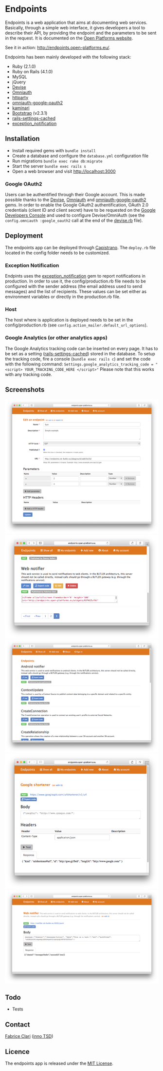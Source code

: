 Endpoints
=========

Endpoints is a web application that aims at documenting web services. Basically, through a simple web interface, it gives developers a tool to describe their API, by providing the endpoint and the parameters to be sent in the request. It is documented on the [Open Platforms website](http://open-platforms.eu/library/endpoints/).

See it in action: http://endpoints.open-platforms.eu/.

Endpoints has been mainly developed with the following stack:

* Ruby (2.1.0)
* Ruby on Rails (4.1.0)
* MySQL 
* jQuery
* [Devise](https://github.com/plataformatec/devise)
* [Omniauth](https://github.com/intridea/omniauth)
* [httparty](https://github.com/jnunemaker/httparty)
* [omniauth-google-oauth2](https://github.com/zquestz/omniauth-google-oauth2)
* [kaminari](https://github.com/amatsuda/kaminari)
* [Bootstrap](http://getbootstrap.com/) (v2.3.1)
* [rails-settings-cached](https://github.com/huacnlee/rails-settings-cached)
* [exception_notification](https://github.com/smartinez87/exception_notification)

## Installation

* Install required gems with `bundle install`
* Create a database and configure the `database.yml` configuration file
* Run migrations `bundle exec rake db:migrate`
* Start the server `bundle exec rails s`
* Open a web browser and visit [http://localhost:3000](http://localhost:3000)

### Google OAuth2

Users can be authentified through their Google account. This is made possible thanks to the [Devise](https://github.com/plataformatec/devise), [Omniauth](https://github.com/intridea/omniauth) and [omniauth-google-oauth2](https://github.com/zquestz/omniauth-google-oauth2) gems. In order to enable the Google OAuth2 authentification, OAuth 2.0 credentials (client ID and client secret) have to be requested on the [Google Developers Console](https://console.developers.google.com/) and used to configure Devise/OmniAuth (see the `config.omniauth :google_oauth2` call at the end of the [devise.rb](https://github.com/butler-fp7/endpoints/blob/master/config/initializers/devise.rb) file).

## Deployment

The endpoints app can be deployed through [Capistrano](https://github.com/capistrano/capistrano). The `deploy.rb` file located in the config folder needs to be customized. 

### Exception Notification

Endpints uses the [exception_notification](https://github.com/smartinez87/exception_notification) gem to report notifications in production. In order to use it, the config/production.rb file needs to be configured with the sender address (the email address used to send messages) and the list of recipients. These values can be set either as environment variables or directly in the production.rb file. 

### Host

The host where is application is deployed needs to be set in the config/production.rb (see `config.action_mailer.default_url_options`).

### Google Analytics (or other analytics apps)

The Google Analytics tracking code can be inserted on every page. It has to be set as a setting ([rails-settings-cached](https://github.com/huacnlee/rails-settings-cached)) stored in the database. To setup the tracking code, fire a console (`bundle exec rails c`) and set the code with the following command:
`Settings.google_analytics_tracking_code = "<script> YOUR_TRACKING_CODE_HERE </script>"`
Please note that this works with any tracking code. 

## Screenshots

![Edit an endpoint](https://raw.githubusercontent.com/butler-fp7/endpoints/master/screnshots/endpoints_edit1.png)
![Export an endpoint](https://raw.githubusercontent.com/butler-fp7/endpoints/master/screnshots/endpoints_export1.png)
![List](https://raw.githubusercontent.com/butler-fp7/endpoints/master/screnshots/endpoints_list1.png)
![Use an endpoint](https://raw.githubusercontent.com/butler-fp7/endpoints/master/screnshots/endpoints_test_11.png)
![Use an endpoint](https://raw.githubusercontent.com/butler-fp7/endpoints/master/screnshots/endpoints_test_21.png)

## Todo 

* Tests

## Contact

[Fabrice Clari](mailto:f.clari@inno-group.com) ([inno TSD](http://www.inno-group.com))

## Licence

The endpoints app is released under the [MIT License](http://opensource.org/licenses/MIT).

